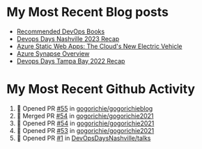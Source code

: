# My Most Recent Blog posts
<!-- BLOG-POST-LIST:START -->
- [Recommended DevOps Books](https://www.gogorichie.com/blog/recommendeddevopsbooks/)
- [Devops Days Nashville 2023 Recap](https://www.gogorichie.com/blog/devopsdaysnashville2023recap/)
- [Azure Static Web Apps: The Cloud&#39;s New Electric Vehicle](https://www.gogorichie.com/blog/microsoft/azurespringcleaning2023/)
- [Azure Synapse Overview](https://www.gogorichie.com/blog/microsoft/azure-synapse-overview/)
- [Devops Days Tampa Bay 2022 Recap](https://www.gogorichie.com/blog/devopsdaystampabay2022recap/)
<!-- BLOG-POST-LIST:END -->


# My Most Recent Github Activity
<!--START_SECTION:activity-->
1. 💪 Opened PR [#55](https://github.com/gogorichie/gogorichieblog/pull/55) in [gogorichie/gogorichieblog](https://github.com/gogorichie/gogorichieblog)
2. 🎉 Merged PR [#54](https://github.com/gogorichie/gogorichie2021/pull/54) in [gogorichie/gogorichie2021](https://github.com/gogorichie/gogorichie2021)
3. 💪 Opened PR [#54](https://github.com/gogorichie/gogorichie2021/pull/54) in [gogorichie/gogorichie2021](https://github.com/gogorichie/gogorichie2021)
4. 💪 Opened PR [#53](https://github.com/gogorichie/gogorichie2021/pull/53) in [gogorichie/gogorichie2021](https://github.com/gogorichie/gogorichie2021)
5. 💪 Opened PR [#1](https://github.com/DevOpsDaysNashville/talks/pull/1) in [DevOpsDaysNashville/talks](https://github.com/DevOpsDaysNashville/talks)
<!--END_SECTION:activity-->

